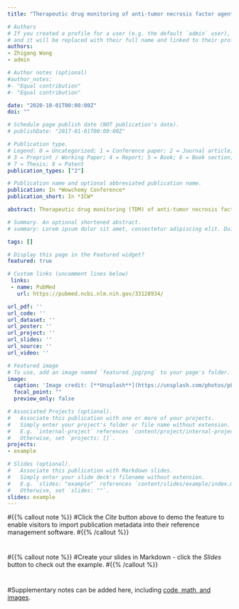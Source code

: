 ```yaml
---
title: "Therapeutic drug monitoring of anti-tumor necrosis factor agents: lessons learned and remaining issues"

# Authors
# If you created a profile for a user (e.g. the default `admin` user), write the username (folder name) here 
# and it will be replaced with their full name and linked to their profile.
authors:
- Zhigang Wang
- admin

# Author notes (optional)
#author_notes:
#- "Equal contribution"
#- "Equal contribution"

date: "2020-10-01T00:00:00Z"
doi: ""

# Schedule page publish date (NOT publication's date).
# publishDate: "2017-01-01T00:00:00Z"

# Publication type.
# Legend: 0 = Uncategorized; 1 = Conference paper; 2 = Journal article;
# 3 = Preprint / Working Paper; 4 = Report; 5 = Book; 6 = Book section;
# 7 = Thesis; 8 = Patent
publication_types: ["2"]

# Publication name and optional abbreviated publication name.
publication: In *Wowchemy Conference*
publication_short: In *ICW*

abstract: Therapeutic drug monitoring (TDM) of anti-tumor necrosis factor agents (anti-TNFs) has received extensive attention due to its potential for improving treatment outcomes in patients with inflammatory bowel diseases. However, the benefits of applying TDM in clinical practice remain largely unclear due to a lack of evidence from the available prospective randomized controlled studies. The questionable evidence for TDM obtained in these studies can be caused by several design suboptimalities, including long turnaround times of sample analysis, use of inappropriate exposure targets, insufficiently precise algorithms for dose optimization, and inapt trial designs. In future studies, model-informed precision dosing in combination with rapid testing methods is recommended to maximize the potential of TDM of anti-TNFs.

# Summary. An optional shortened abstract.
# summary: Lorem ipsum dolor sit amet, consectetur adipiscing elit. Duis posuere tellus ac convallis placerat. Proin tincidunt magna sed ex sollicitudin condimentum.

tags: []

# Display this page in the Featured widget?
featured: true

# Custom links (uncomment lines below)
 links:
 - name: PubMed
   url: https://pubmed.ncbi.nlm.nih.gov/33128934/

url_pdf: ''
url_code: ''
url_dataset: ''
url_poster: ''
url_project: ''
url_slides: ''
url_source: ''
url_video: ''

# Featured image
# To use, add an image named `featured.jpg/png` to your page's folder. 
image:
  caption: 'Image credit: [**Unsplash**](https://unsplash.com/photos/pLCdAaMFLTE)'
  focal_point: ""
  preview_only: false

# Associated Projects (optional).
#   Associate this publication with one or more of your projects.
#   Simply enter your project's folder or file name without extension.
#   E.g. `internal-project` references `content/project/internal-project/index.md`.
#   Otherwise, set `projects: []`.
projects:
- example

# Slides (optional).
#   Associate this publication with Markdown slides.
#   Simply enter your slide deck's filename without extension.
#   E.g. `slides: "example"` references `content/slides/example/index.md`.
#   Otherwise, set `slides: ""`.
slides: example
---
```


#{{% callout note %}}
#Click the *Cite* button above to demo the feature to enable visitors to import publication metadata into their reference management software.
#{{% /callout %}}
#
#{{% callout note %}}
#Create your slides in Markdown - click the *Slides* button to check out the example.
#{{% /callout %}}
#
#Supplementary notes can be added here, including [code, math, and images](https://wowchemy.com/docs/writing-markdown-latex/).
